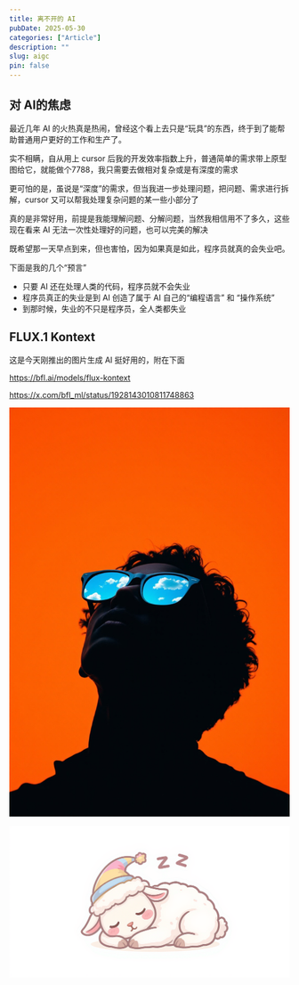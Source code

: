 ```yaml
---
title: 离不开的 AI
pubDate: 2025-05-30
categories: ["Article"]
description: ""
slug: aigc
pin: false
---
```


## 对 AI的焦虑

最近几年 AI 的火热真是热闹，曾经这个看上去只是“玩具”的东西，终于到了能帮助普通用户更好的工作和生产了。

实不相瞒，自从用上 cursor 后我的开发效率指数上升，普通简单的需求带上原型图给它，就能做个7788，我只需要去做相对复杂或是有深度的需求

更可怕的是，虽说是“深度”的需求，但当我进一步处理问题，把问题、需求进行拆解，cursor 又可以帮我处理复杂问题的某一些小部分了

真的是非常好用，前提是我能理解问题、分解问题，当然我相信用不了多久，这些现在看来 AI 无法一次性处理好的问题，也可以完美的解决

既希望那一天早点到来，但也害怕，因为如果真是如此，程序员就真的会失业吧。

下面是我的几个“预言”

- 只要 AI 还在处理人类的代码，程序员就不会失业
- 程序员真正的失业是到 AI 创造了属于 AI 自己的“编程语言” 和 “操作系统”
- 到那时候，失业的不只是程序员，全人类都失业

## FLUX.1 Kontext

这是今天刚推出的图片生成 AI 挺好用的，附在下面

https://bfl.ai/models/flux-kontext

https://x.com/bfl_ml/status/1928143010811748863

![Cool](../../images/cool.png)

![Sleepism](../../images/sleepism.png)
